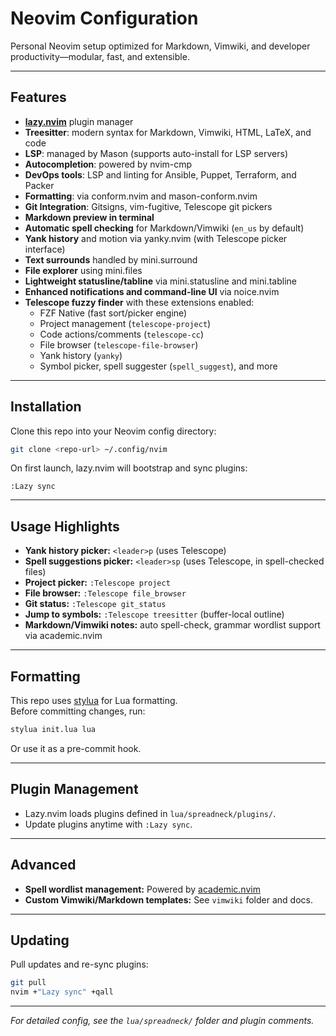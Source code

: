 # Neovim Configuration

Personal Neovim setup optimized for Markdown, Vimwiki, and developer productivity—modular, fast, and extensible.

---

## Features

- **[lazy.nvim](https://github.com/folke/lazy.nvim)** plugin manager
- **Treesitter**: modern syntax for Markdown, Vimwiki, HTML, LaTeX, and code
- **LSP**: managed by Mason (supports auto-install for LSP servers)
- **Autocompletion**: powered by nvim-cmp
- **DevOps tools**: LSP and linting for Ansible, Puppet, Terraform, and Packer
- **Formatting**: via conform.nvim and mason-conform.nvim
- **Git Integration**: Gitsigns, vim-fugitive, Telescope git pickers
- **Markdown preview in terminal**
- **Automatic spell checking** for Markdown/Vimwiki (`en_us` by default)
- **Yank history** and motion via yanky.nvim (with Telescope picker interface)
- **Text surrounds** handled by mini.surround
- **File explorer** using mini.files
- **Lightweight statusline/tabline** via mini.statusline and mini.tabline
- **Enhanced notifications and command-line UI** via noice.nvim
- **Telescope fuzzy finder** with these extensions enabled:
  - FZF Native (fast sort/picker engine)
  - Project management (`telescope-project`)
  - Code actions/comments (`telescope-cc`)
  - File browser (`telescope-file-browser`)
  - Yank history (`yanky`)
  - Symbol picker, spell suggester (`spell_suggest`), and more

---

## Installation

Clone this repo into your Neovim config directory:

```sh
git clone <repo-url> ~/.config/nvim
```

On first launch, lazy.nvim will bootstrap and sync plugins:

```vim
:Lazy sync
```

---

## Usage Highlights

- **Yank history picker:** `<leader>p` (uses Telescope)
- **Spell suggestions picker:** `<leader>sp` (uses Telescope, in spell-checked files)
- **Project picker:** `:Telescope project`
- **File browser:** `:Telescope file_browser`
- **Git status:** `:Telescope git_status`
- **Jump to symbols:** `:Telescope treesitter` (buffer-local outline)
- **Markdown/Vimwiki notes:** auto spell-check, grammar wordlist support via academic.nvim

---

## Formatting

This repo uses [stylua](https://github.com/JohnnyMorganz/StyLua) for Lua formatting.  
Before committing changes, run:

```sh
stylua init.lua lua
```
Or use it as a pre-commit hook.

---

## Plugin Management

- Lazy.nvim loads plugins defined in `lua/spreadneck/plugins/`.
- Update plugins anytime with `:Lazy sync`.

---

## Advanced

- **Spell wordlist management:** Powered by [academic.nvim](https://github.com/ficcdaf/academic.nvim)
- **Custom Vimwiki/Markdown templates:** See `vimwiki` folder and docs.

---

## Updating

Pull updates and re-sync plugins:

```sh
git pull
nvim +"Lazy sync" +qall
```

---

*For detailed config, see the `lua/spreadneck/` folder and plugin comments.*